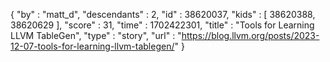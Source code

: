 {
  "by" : "matt_d",
  "descendants" : 2,
  "id" : 38620037,
  "kids" : [ 38620388, 38620629 ],
  "score" : 31,
  "time" : 1702422301,
  "title" : "Tools for Learning LLVM TableGen",
  "type" : "story",
  "url" : "https://blog.llvm.org/posts/2023-12-07-tools-for-learning-llvm-tablegen/"
}
